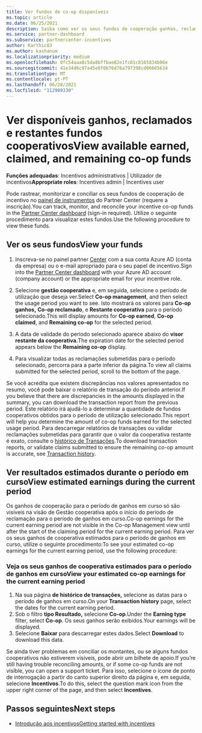 ```yaml
---
title: Ver fundos de co-op disponíveis
ms.topic: article
ms.date: 06/25/2021
description: Saiba como ver os seus fundos de cooperação ganhos, reclamados e restantes, ver datas de validade e conciliar montantes inconsistentes.
ms.service: partner-dashboard
ms.subservice: partnercenter-incentives
author: Karthic83
ms.author: kashanum
ms.localizationpriority: medium
ms.openlocfilehash: 0fc54aaa8c5da8bffbae82e1fc01c8165834b96e
ms.sourcegitcommit: 41e34d6c97a45e6f0b76d76a797398cd06665634
ms.translationtype: MT
ms.contentlocale: pt-PT
ms.lasthandoff: 06/28/2021
ms.locfileid: "112989330"
---
```

# <a name="view-available-earned-claimed-and-remaining-co-op-funds"></a><span data-ttu-id="d8c66-103">Ver disponíveis ganhos, reclamados e restantes fundos cooperativos</span><span class="sxs-lookup"><span data-stu-id="d8c66-103">View available earned, claimed, and remaining co-op funds</span></span>

<span data-ttu-id="d8c66-104">**Funções adequadas**: Incentivos administrativos | Utilizador de incentivos</span><span class="sxs-lookup"><span data-stu-id="d8c66-104">**Appropriate roles**: Incentives admin | Incentives user</span></span>

<span data-ttu-id="d8c66-105">Pode rastrear, monitorizar e conciliar os seus fundos de cooperação de incentivo no [painel de instrumentos](https://partner.microsoft.com/dashboard/) do Partner Center (requere a inscrição).</span><span class="sxs-lookup"><span data-stu-id="d8c66-105">You can track, monitor, and reconcile your incentive co-op funds in the [Partner Center dashboard](https://partner.microsoft.com/dashboard/) (sign-in required).</span></span> <span data-ttu-id="d8c66-106">Utilize o seguinte procedimento para visualizar estes fundos.</span><span class="sxs-lookup"><span data-stu-id="d8c66-106">Use the following procedure to view these funds.</span></span>

## <a name="view-your-funds"></a><span data-ttu-id="d8c66-107">Ver os seus fundos</span><span class="sxs-lookup"><span data-stu-id="d8c66-107">View your funds</span></span>

1. <span data-ttu-id="d8c66-108">Inscreva-se no painel partner [Center](https://partner.microsoft.com/dashboard/) com a sua conta Azure AD (conta da empresa) ou o e-mail apropriado para o seu papel de incentivo.</span><span class="sxs-lookup"><span data-stu-id="d8c66-108">Sign into the [Partner Center dashboard](https://partner.microsoft.com/dashboard/) with your Azure AD account (company account) or the appropriate email for your incentive role.</span></span>

2. <span data-ttu-id="d8c66-109">Selecione **gestão cooperativa** e, em seguida, selecione o período de utilização que deseja ver.</span><span class="sxs-lookup"><span data-stu-id="d8c66-109">Select **Co-op management**, and then select the usage period you want to see.</span></span> <span data-ttu-id="d8c66-110">Isto mostrará os valores para **Co-op ganhos,** **Co-op reclamado**, e **Restante cooperativa** para o período selecionado.</span><span class="sxs-lookup"><span data-stu-id="d8c66-110">This will display amounts for **Co-op earned**, **Co-op claimed**, and **Remaining co-op** for the selected period.</span></span>

3. <span data-ttu-id="d8c66-111">A data de validade do período selecionado aparece abaixo do **visor restante da cooperativa.**</span><span class="sxs-lookup"><span data-stu-id="d8c66-111">The expiration date for the selected period appears below the **Remaining co-op** display.</span></span>  

4. <span data-ttu-id="d8c66-112">Para visualizar todas as reclamações submetidas para o período selecionado, percorra para a parte inferior da página.</span><span class="sxs-lookup"><span data-stu-id="d8c66-112">To view all claims submitted for the selected period, scroll to the bottom of the page.</span></span>

<span data-ttu-id="d8c66-113">Se você acredita que existem discrepâncias nos valores apresentados no resumo, você pode baixar o relatório de transação do período anterior.</span><span class="sxs-lookup"><span data-stu-id="d8c66-113">If you believe that there are discrepancies in the amounts displayed in the summary, you can download the transaction report from the previous period.</span></span> <span data-ttu-id="d8c66-114">Este relatório irá ajudá-lo a determinar a quantidade de fundos cooperativos obtidos para o período de utilização selecionado.</span><span class="sxs-lookup"><span data-stu-id="d8c66-114">This report will help you determine the amount of co-op funds earned for the selected usage period.</span></span> <span data-ttu-id="d8c66-115">Para descarregar relatórios de transações ou validar reclamações submetidas para garantir que o valor da cooperativa restante é exato, consulte o [histórico de Transações](./payout-statement.md#transaction-history).</span><span class="sxs-lookup"><span data-stu-id="d8c66-115">To download transaction reports, or validate claims submitted to ensure the remaining co-op amount is accurate, see [Transaction history](./payout-statement.md#transaction-history).</span></span>

## <a name="view-estimated-earnings-during-the-current-period"></a><span data-ttu-id="d8c66-116">Ver resultados estimados durante o período em curso</span><span class="sxs-lookup"><span data-stu-id="d8c66-116">View estimated earnings during the current period</span></span>
<span data-ttu-id="d8c66-117">Os ganhos de cooperação para o período de ganhos em curso só são visíveis na visão de Gestão cooperativa após o início do período de reclamação para o período de ganhos em curso.</span><span class="sxs-lookup"><span data-stu-id="d8c66-117">Co-op earnings for the current earning period are not visible in the Co-op Management view until after the start of the claiming period for the current earning period.</span></span> <span data-ttu-id="d8c66-118">Para ver os seus ganhos de cooperativa estimados para o período de ganhos em curso, utilize o seguinte procedimento:</span><span class="sxs-lookup"><span data-stu-id="d8c66-118">To see your estimated co-op earnings for the current earning period, use the following procedure:</span></span>

### <a name="view-your-estimated-co-op-earnings-for-the-current-earning-period"></a><span data-ttu-id="d8c66-119">Veja os seus ganhos de cooperativa estimados para o período de ganhos em curso</span><span class="sxs-lookup"><span data-stu-id="d8c66-119">View your estimated co-op earnings for the current earning period</span></span>

1. <span data-ttu-id="d8c66-120">Na sua página **de histórico de transações,** selecione as datas para o período de ganhos em curso.</span><span class="sxs-lookup"><span data-stu-id="d8c66-120">On your **Transaction history** page, select the dates for the current earning period.</span></span>
2. <span data-ttu-id="d8c66-121">Sob o filtro **tipo Resultado,** selecione **Co-op**.</span><span class="sxs-lookup"><span data-stu-id="d8c66-121">Under the **Earning type** filter, select **Co-op**.</span></span> <span data-ttu-id="d8c66-122">Os seus ganhos serão exibidos.</span><span class="sxs-lookup"><span data-stu-id="d8c66-122">Your earnings will be displayed.</span></span>
3. <span data-ttu-id="d8c66-123">Selecione **Baixar** para descarregar estes dados.</span><span class="sxs-lookup"><span data-stu-id="d8c66-123">Select **Download** to download this data.</span></span>

<span data-ttu-id="d8c66-124">Se ainda tiver problemas em conciliar os montantes, ou se alguns fundos cooperativos não estiverem visíveis, pode abrir um bilhete de apoio.</span><span class="sxs-lookup"><span data-stu-id="d8c66-124">If you’re still having trouble reconciling amounts, or if some co-op funds are not visible, you can open a support ticket.</span></span> <span data-ttu-id="d8c66-125">Para isso, selecione o ícone de ponto de interrogação a partir do canto superior direito da página e, em seguida, selecione **Incentivos**.</span><span class="sxs-lookup"><span data-stu-id="d8c66-125">To do this, select the question mark icon from the upper right corner of the page, and then select **Incentives**.</span></span>

## <a name="next-steps"></a><span data-ttu-id="d8c66-126">Passos seguintes</span><span class="sxs-lookup"><span data-stu-id="d8c66-126">Next steps</span></span>

- [<span data-ttu-id="d8c66-127">Introdução aos incentivos</span><span class="sxs-lookup"><span data-stu-id="d8c66-127">Getting started with incentives</span></span>](incentives-get-started-intro.md)